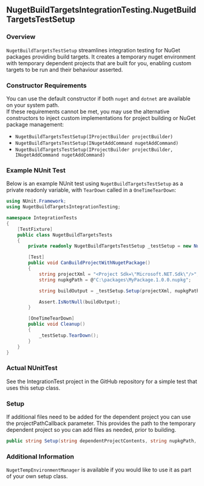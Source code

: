 ## NugetBuildTargetsIntegrationTesting.NugetBuildTargetsTestSetup

### Overview

`NugetBuildTargetsTestSetup` streamlines integration testing for NuGet packages providing build targets. 
It creates a temporary nuget environment with temporary dependent projects that are built for you, enabling custom targets to be run and their behaviour asserted.

### Constructor Requirements

You can use the default constructor if both `nuget` and `dotnet` are available on your system path.  
If these requirements cannot be met, you may use the alternative constructors to inject custom implementations for project building or NuGet package management:

- `NugetBuildTargetsTestSetup(IProjectBuilder projectBuilder)`
- `NugetBuildTargetsTestSetup(INugetAddCommand nugetAddCommand)`
- `NugetBuildTargetsTestSetup(IProjectBuilder projectBuilder, INugetAddCommand nugetAddCommand)`



### Example NUnit Test

Below is an example NUnit test using `NugetBuildTargetsTestSetup` as a private readonly variable, with `TearDown` called in a `OneTimeTearDown`:


```csharp
using NUnit.Framework;
using NugetBuildTargetsIntegrationTesting;

namespace IntegrationTests
{
    [TestFixture]
    public class NugetBuildTargetsTests
    {
        private readonly NugetBuildTargetsTestSetup _testSetup = new NugetBuildTargetsTestSetup();

        [Test]
        public void CanBuildProjectWithNugetPackage()
        {
            string projectXml = "<Project Sdk=\"Microsoft.NET.Sdk\"/>";
            string nupkgPath = @"C:\packages\MyPackage.1.0.0.nupkg";

            string buildOutput = _testSetup.Setup(projectXml, nupkgPath);

            Assert.IsNotNull(buildOutput);
        }

        [OneTimeTearDown]
        public void Cleanup()
        {
            _testSetup.TearDown();
        }
    }
}

```

### Actual NUnitTest

See the IntegrationTest project in the GitHub repository for a simple test that uses this setup class.

### Setup

If additional files need to be added for the dependent project you can use the projectPathCallback parameter.
This provides the path to the temporary dependent project so you can add files as needed, prior to building.
```csharp
public string Setup(string dependentProjectContents, string nupkgPath, Action<string>? projectPathCallback = null)
```


### Additional Information

`NugetTempEnvironmentManager` is available if you would like to use it as part of your own setup class.
